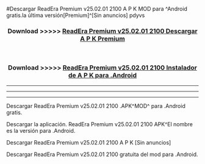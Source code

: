 #Descargar ReadEra Premium v25.02.01 2100  A P K MOD para ^Android gratis.la última versión[Premium]^[Sin anuncios] pdyvs



<div align="center">
<h3>Download >>>>> <a href="https://es-web.web.app/?es= ${title}">ReadEra Premium v25.02.01 2100  Descargar A P K Premium</a></h3><br>

<h3>Download >>>>> <a href="https://es-web.web.app/?es= ${title}">ReadEra Premium v25.02.01 2100  Instalador de A P K para .Android</a></h3>
</div>


----------------------------------------------------------

----------------------------------------------------------

----------------------------------------------------------

Descargar ReadEra Premium v25.02.01 2100  .APK^MOD^ para .Android gratis.

Descargar la aplicación. ReadEra Premium v25.02.01 2100  APK^El nombre es la versión para .Android.

Descargar ReadEra Premium v25.02.01 2100  A P K [Sin anuncios]

Descargar ReadEra Premium v25.02.01 2100  gratuita del mod para .Android.